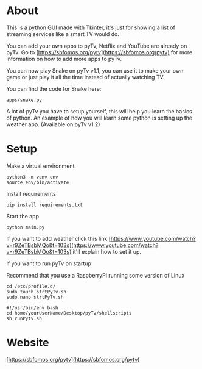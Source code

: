 # About
This is a python GUI made with Tkinter, it's just for showing a list of streaming services like a smart TV would do.

You can add your own apps to pyTv, Netflix and YouTube are already on pyTv. Go to [https://sbfomos.org/pytv](https://sbfomos.org/pytv) 
for more information on how to add more apps to pyTv.

You can now play Snake on pyTv v1.1, you can use it to make your own game or just play it all the time instead of actually 
watching TV.

You can find the code for Snake here:
```shell script
apps/snake.py
```

A lot of pyTv you have to setup yourself, this will help you learn the basics of python.
An example of how you will learn some python is setting up the weather app. (Available on pyTv v1.2)

#
# Setup 

Make a virtual environment
```shell script
python3 -m venv env
source env/bin/activate
```

Install requirements
```shell script
pip install requirements.txt
```

Start the app
```shell script
python main.py
```

If you want to add weather click this link [https://www.youtube.com/watch?v=r9ZeTBsbMQo&t=103s](https://www.youtube.com/watch?v=r9ZeTBsbMQo&t=103s) it'll explain how to set it up.

If you want to run pyTv on startup

Recommend that you use a RaspberryPi running some version of Linux 
```shell script
cd /etc/profile.d/
sudo touch strtPyTv.sh
sudo nano strtPyTv.sh
```

```shell script
#!/usr/bin/env bash
cd home/yourUserName/Desktop/pyTv/shellscripts
sh runPytv.sh
```

#
# Website

[https://sbfomos.org/pytv](https://sbfomos.org/pytv)
